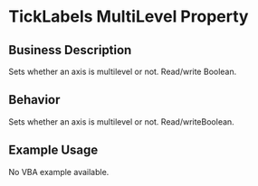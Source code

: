 # TickLabels MultiLevel Property

## Business Description
Sets whether an axis is multilevel or not. Read/write Boolean.

## Behavior
Sets whether an axis is multilevel or not.  Read/writeBoolean.

## Example Usage
No VBA example available.